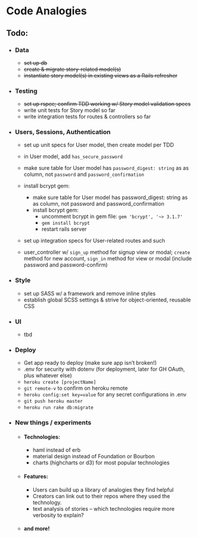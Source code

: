 # Code Analogies

## Todo:
- ### Data
  - ~~set up db~~
  - ~~create & migrate story-related model(s)~~
  - ~~instantiate story model(s) in existing views as a Rails refresher~~

- ### Testing
  - ~~set up rspec; confirm TDD working w/ Story model validation specs~~
  - write unit tests for Story model so far
  - write integration tests for routes & controllers so far

- ### Users, Sessions, Authentication
  - set up unit specs for User model, then create model per TDD
  - in User model, add `has_secure_password`
  - make sure table for User model has `password_digest: string` as as column, not `password` and `password_confirmation`
  - install bcrypt gem:
    - make sure table for User model has password_digest: string as as column, not password and password_confirmation
    - install bcrypt gem:
      - uncomment bcrypt in gem file: `gem 'bcrypt', '~> 3.1.7'`
      - `gem install bcrypt`
      - restart rails server

  - set up integration specs for User-related routes and such
  - user_controller w/ `sign_up` method for signup view or modal; `create` method for new account, `sign_in` method for view or modal (include password and password-confirm)

- ### Style
  - set up SASS w/ a framework and remove inline styles
  - establish global SCSS settings & strive for object-oriented, reusable CSS

- ### UI
  - tbd

- ### Deploy
  - Get app ready to deploy (make sure app isn’t broken!)
  - .env for security with dotenv (for deployment, later for GH OAuth, plus whatever else)
  - `heroku create [projectName]`
  - `git remote-v` to confirm on heroku remote
  - `heroku config:set key=value` for any secret configurations in .env
  - `git push heroku master`
  - `heroku run rake db:migrate`

- ### New things / experiments
  - #### Technologies:
    - haml instead of erb
    - material design instead of Foundation or Bourbon
    - charts (highcharts or d3) for most popular technologies
  - #### Features:
    - Users can build up a library of analogies they find helpful
    - Creators can link out to their repos where they used the technology.
    - text analysis of stories – which technologies require more verbosity to explain?

  - #### and more!
